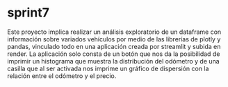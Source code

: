 # sprint7
Este proyecto implica realizar un análisis exploratorio de un dataframe con información sobre variados vehículos por medio de las librerías de plotly y pandas, vinculado todo en una aplicación creada por streamlit y subida en render.
La aplicación solo consta de un botón que nos da la posibilidad de imprimir un histograma que muestra la distribución del odómetro y de una casilla que al ser activada nos imprime un gráfico de dispersión con la relación entre el odómetro y el precio. 
